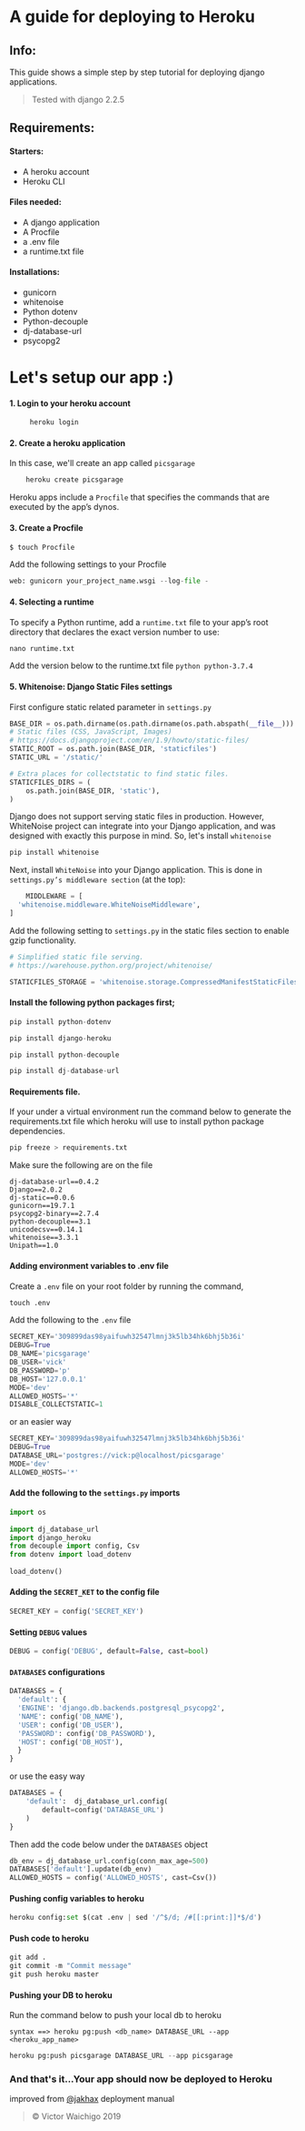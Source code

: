 # A guide for deploying to Heroku

## Info:
This guide shows a simple step by step tutorial for deploying django applications.
>Tested with django 2.2.5


## Requirements:
#### Starters:
* A heroku account
* Heroku CLI
	
#### Files needed:
* A django application
* A Procfile
* a .env file
* a runtime.txt file

#### Installations:
* gunicorn
* whitenoise
* Python dotenv
* Python-decouple
* dj-database-url
* psycopg2


# Let's setup our app :)

#### 1. Login to your heroku account
```python
	 heroku login
```

#### 2. Create a heroku application
In this case, we'll create an app called 	``picsgarage``

```python
	heroku create picsgarage
```
 Heroku apps include a `Procfile` that specifies the commands that are executed by the app’s dynos.
#### 3. Create a Procfile
```python
$ touch Procfile
```
Add the following settings to your Procfile
```python
web: gunicorn your_project_name.wsgi --log-file -
```



#### 4. Selecting a runtime
To specify a Python runtime, add a `runtime.txt` file to your app’s root 	    directory that declares the exact version number to use:
```python
nano runtime.txt
```
Add the version below to the runtime.txt file
	```python
	python-3.7.4
	```
#### 5. Whitenoise: Django Static Files settings
First configure static related parameter in `settings.py`
```python
BASE_DIR = os.path.dirname(os.path.dirname(os.path.abspath(__file__)))
# Static files (CSS, JavaScript, Images)
# https://docs.djangoproject.com/en/1.9/howto/static-files/
STATIC_ROOT = os.path.join(BASE_DIR, 'staticfiles')
STATIC_URL = '/static/'

# Extra places for collectstatic to find static files.
STATICFILES_DIRS = (
    os.path.join(BASE_DIR, 'static'),
)
```

Django does not support serving static files in production. However, WhiteNoise project can integrate into your Django application, and was designed with exactly this purpose in mind.
So, let's install `whitenoise`
```python
pip install whitenoise
```
Next, install `WhiteNoise` into your Django application. This is done in `settings.py’s middleware section` (at the top):
```python
    MIDDLEWARE = [  
  'whitenoise.middleware.WhiteNoiseMiddleware',  
]
```

Add the following setting to `settings.py` in the static files section to enable gzip functionality.

```python
# Simplified static file serving.
# https://warehouse.python.org/project/whitenoise/

STATICFILES_STORAGE = 'whitenoise.storage.CompressedManifestStaticFilesStorage'
```

#### Install the following python packages first;
```python
pip install python-dotenv
```
```python
pip install django-heroku
```
```python
pip install python-decouple
```
```python
pip install dj-database-url
```

#### Requirements file.
If your under a virtual environment run the command below to generate the requirements.txt file which heroku will use to install python package dependencies.
```python
pip freeze > requirements.txt
```
Make sure the following are on the file
```
dj-database-url==0.4.2
Django==2.0.2
dj-static==0.0.6
gunicorn==19.7.1
psycopg2-binary==2.7.4
python-decouple==3.1
unicodecsv==0.14.1
whitenoise==3.3.1
Unipath==1.0
```
#### Adding environment variables to .env file
Create a `.env` file on your root folder by running the command,
```python 
touch .env 
``` 


Add the following to the `.env` file
```python
SECRET_KEY='309899das98yaifuwh32547lmnj3k5lb34hk6bhj5b36i'  
DEBUG=True  
DB_NAME='picsgarage'  
DB_USER='vick'  
DB_PASSWORD='p'  
DB_HOST='127.0.0.1'  
MODE='dev'  
ALLOWED_HOSTS='*'
DISABLE_COLLECTSTATIC=1
```
or an easier way
```python
SECRET_KEY='309899das98yaifuwh32547lmnj3k5lb34hk6bhj5b36i'  
DEBUG=True 
DATABASE_URL='postgres://vick:p@localhost/picsgarage'
MODE='dev'  
ALLOWED_HOSTS='*'
```

#### Add the following to the `settings.py` imports
```python
import os  
  
import dj_database_url  
import django_heroku  
from decouple import config, Csv  
from dotenv import load_dotenv  
  
load_dotenv()
```

#### Adding the `SECRET_KET` to the config file
```python
SECRET_KEY = config('SECRET_KEY')
```
#### Setting `DEBUG` values
```python
DEBUG = config('DEBUG', default=False, cast=bool)
```
#### `DATABASES` configurations
```python
DATABASES = {  
  'default': {  
  'ENGINE': 'django.db.backends.postgresql_psycopg2',  
  'NAME': config('DB_NAME'),  
  'USER': config('DB_USER'),  
  'PASSWORD': config('DB_PASSWORD'),  
  'HOST': config('DB_HOST'),  
  }  
}
```
or use the easy way

```python
DATABASES = {  
    'default':  dj_database_url.config(  
        default=config('DATABASE_URL')  
    )  
}
```

Then add the code below under the `DATABASES` object

```python
db_env = dj_database_url.config(conn_max_age=500)  
DATABASES['default'].update(db_env)  
ALLOWED_HOSTS = config('ALLOWED_HOSTS', cast=Csv())
```

#### Pushing config variables to heroku
```python
heroku config:set $(cat .env | sed '/^$/d; /#[[:print:]]*$/d')
```

#### Push code to heroku
```python
git add .
git commit -m "Commit message"
git push heroku master
```

#### Pushing your DB to heroku
Run the command below to push your local db to heroku
```
syntax ==> heroku pg:push <db_name> DATABASE_URL --app <heroku_app_name>
```
```python
heroku pg:push picsgarage DATABASE_URL --app picsgarage
```

### And that's it...Your app should now be deployed to Heroku

improved from [@jakhax](https://github.com/jakhax/deploying-django-to-heroku-manual) deployment manual

> &copy; Victor Waichigo 2019
